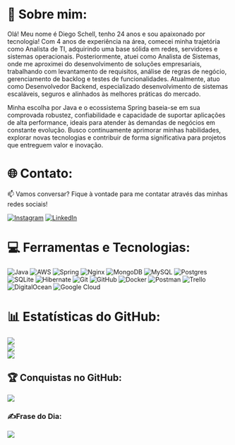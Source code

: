 # 💫 Sobre mim:

Olá! Meu nome é Diego Schell, tenho 24 anos e sou apaixonado por tecnologia! Com 4 anos de experiência na área, comecei minha trajetória como Analista de TI, adquirindo uma base sólida em redes, servidores e sistemas operacionais. Posteriormente, atuei como Analista de Sistemas, onde me aproximei do desenvolvimento de soluções empresariais, trabalhando com levantamento de requisitos, análise de regras de negócio, gerenciamento de backlog e testes de funcionalidades. Atualmente, atuo como Desenvolvedor Backend, especializado desenvolvimento de sistemas escaláveis, seguros e alinhados às melhores práticas do mercado.

Minha escolha por Java e o ecossistema Spring baseia-se em sua comprovada robustez, confiabilidade e capacidade de suportar aplicações de alta performance, ideais para atender às demandas de negócios em constante evolução. Busco continuamente aprimorar minhas habilidades, explorar novas tecnologias e contribuir de forma significativa para projetos que entreguem valor e inovação.


# 🌐 Contato:
📫 Vamos conversar? Fique à vontade para me contatar através das minhas redes sociais!

[![Instagram](https://img.shields.io/badge/Instagram-%23E4405F.svg?logo=Instagram&logoColor=white)](https://instagram.com/Schellz_) [![LinkedIn](https://img.shields.io/badge/LinkedIn-%230077B5.svg?logo=linkedin&logoColor=white)](https://linkedin.com/in/https://www.linkedin.com/in/schellz/) 

# 💻 Ferramentas e Tecnologias:
![Java](https://img.shields.io/badge/java-%23ED8B00.svg?style=for-the-badge&logo=openjdk&logoColor=white) ![AWS](https://img.shields.io/badge/AWS-%23FF9900.svg?style=for-the-badge&logo=amazon-aws&logoColor=white) ![Spring](https://img.shields.io/badge/spring-%236DB33F.svg?style=for-the-badge&logo=spring&logoColor=white) ![Nginx](https://img.shields.io/badge/nginx-%23009639.svg?style=for-the-badge&logo=nginx&logoColor=white) ![MongoDB](https://img.shields.io/badge/MongoDB-%234ea94b.svg?style=for-the-badge&logo=mongodb&logoColor=white) ![MySQL](https://img.shields.io/badge/mysql-4479A1.svg?style=for-the-badge&logo=mysql&logoColor=white) ![Postgres](https://img.shields.io/badge/postgres-%23316192.svg?style=for-the-badge&logo=postgresql&logoColor=white) ![SQLite](https://img.shields.io/badge/sqlite-%2307405e.svg?style=for-the-badge&logo=sqlite&logoColor=white) ![Hibernate](https://img.shields.io/badge/Hibernate-59666C?style=for-the-badge&logo=Hibernate&logoColor=white) ![Git](https://img.shields.io/badge/git-%23F05033.svg?style=for-the-badge&logo=git&logoColor=white) ![GitHub](https://img.shields.io/badge/github-%23121011.svg?style=for-the-badge&logo=github&logoColor=white) ![Docker](https://img.shields.io/badge/docker-%230db7ed.svg?style=for-the-badge&logo=docker&logoColor=white) ![Postman](https://img.shields.io/badge/Postman-FF6C37?style=for-the-badge&logo=postman&logoColor=white) ![Trello](https://img.shields.io/badge/Trello-%23026AA7.svg?style=for-the-badge&logo=Trello&logoColor=white) ![DigitalOcean](https://img.shields.io/badge/DigitalOcean-%230167ff.svg?style=for-the-badge&logo=digitalOcean&logoColor=white) ![Google Cloud](https://img.shields.io/badge/GoogleCloud-%234285F4.svg?style=for-the-badge&logo=google-cloud&logoColor=white)
# 📊 Estatísticas do GitHub:
![](https://github-readme-stats.vercel.app/api?username=Schellz&theme=tokyonight&hide_border=false&include_all_commits=true&count_private=true)<br/>
![](https://github-readme-streak-stats.herokuapp.com/?user=Schellz&theme=tokyonight&hide_border=false)<br/>
![](https://github-readme-stats.vercel.app/api/top-langs/?username=Schellz&theme=tokyonight&hide_border=false&include_all_commits=true&count_private=true&layout=compact)

## 🏆 Conquistas no GitHub:
![](https://github-profile-trophy.vercel.app/?username=Schellz&theme=tokyonight&no-frame=false&no-bg=false&margin-w=4)

### ✍️Frase do Dia:
![](https://quotes-github-readme.vercel.app/api?type=vetical&theme=tokyonight)

